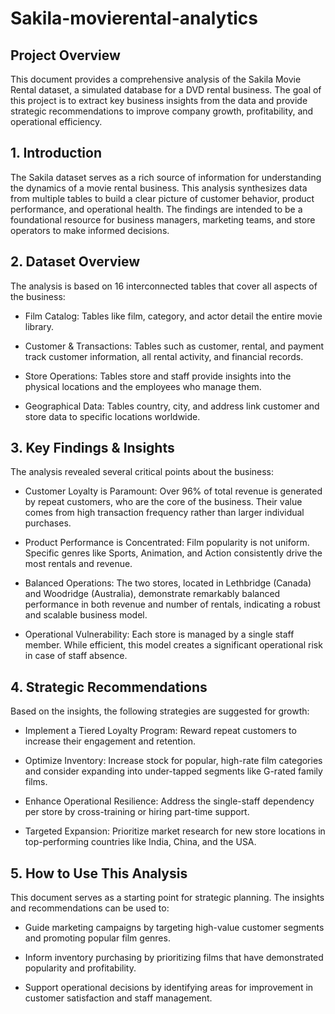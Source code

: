 # Sakila-movierental-analytics
## Project Overview
This document provides a comprehensive analysis of the Sakila Movie Rental dataset, a simulated database for a DVD rental business. The goal of this project is to extract key business insights from the data and provide strategic recommendations to improve company growth, profitability, and operational efficiency.

## 1. Introduction
The Sakila dataset serves as a rich source of information for understanding the dynamics of a movie rental business. This analysis synthesizes data from multiple tables to build a clear picture of customer behavior, product performance, and operational health. The findings are intended to be a foundational resource for business managers, marketing teams, and store operators to make informed decisions.

## 2. Dataset Overview
The analysis is based on 16 interconnected tables that cover all aspects of the business:

- Film Catalog: Tables like film, category, and actor detail the entire movie library.

- Customer & Transactions: Tables such as customer, rental, and payment track customer information, all rental activity, and financial records.

- Store Operations: Tables store and staff provide insights into the physical locations and the employees who manage them.

- Geographical Data: Tables country, city, and address link customer and store data to specific locations worldwide.

## 3. Key Findings & Insights
The analysis revealed several critical points about the business:

- Customer Loyalty is Paramount: Over 96% of total revenue is generated by repeat customers, who are the core of the business. Their value comes from high transaction frequency rather than larger individual purchases.

- Product Performance is Concentrated: Film popularity is not uniform. Specific genres like Sports, Animation, and Action consistently drive the most rentals and revenue.

- Balanced Operations: The two stores, located in Lethbridge (Canada) and Woodridge (Australia), demonstrate remarkably balanced performance in both revenue and number of rentals, indicating a robust and scalable business model.

- Operational Vulnerability: Each store is managed by a single staff member. While efficient, this model creates a significant operational risk in case of staff absence.

## 4. Strategic Recommendations
Based on the insights, the following strategies are suggested for growth:

- Implement a Tiered Loyalty Program: Reward repeat customers to increase their engagement and retention.

- Optimize Inventory: Increase stock for popular, high-rate film categories and consider expanding into under-tapped segments like G-rated family films.

- Enhance Operational Resilience: Address the single-staff dependency per store by cross-training or hiring part-time support.

- Targeted Expansion: Prioritize market research for new store locations in top-performing countries like India, China, and the USA.

## 5. How to Use This Analysis
This document serves as a starting point for strategic planning. The insights and recommendations can be used to:

- Guide marketing campaigns by targeting high-value customer segments and promoting popular film genres.

- Inform inventory purchasing by prioritizing films that have demonstrated popularity and profitability.

- Support operational decisions by identifying areas for improvement in customer satisfaction and staff management.
